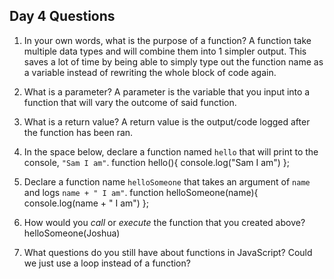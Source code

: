 ## Day 4 Questions

1. In your own words, what is the purpose of a function?
A function take multiple data types and will combine them into 1 simpler output. This saves a lot of time by being able to simply type out the function name as a variable instead of rewriting the whole block of code again.

2. What is a parameter?
A parameter is the variable that you input into a function that will vary the outcome of said function.

3. What is a return value?
A return value is the output/code logged after the function has been ran.

4. In the space below, declare a function named `hello` that will print to the console, `"Sam I am"`.
function hello(){
  console.log("Sam I am")
};

5. Declare a function name `helloSomeone` that takes an argument of `name` and logs `name + " I am"`.
function helloSomeone(name){
  console.log(name + " I am")
};

6. How would you _call_ or _execute_ the function that you created above?
helloSomeone(Joshua)

7. What questions do you still have about functions in JavaScript?
 Could we just use a loop instead of a function?
